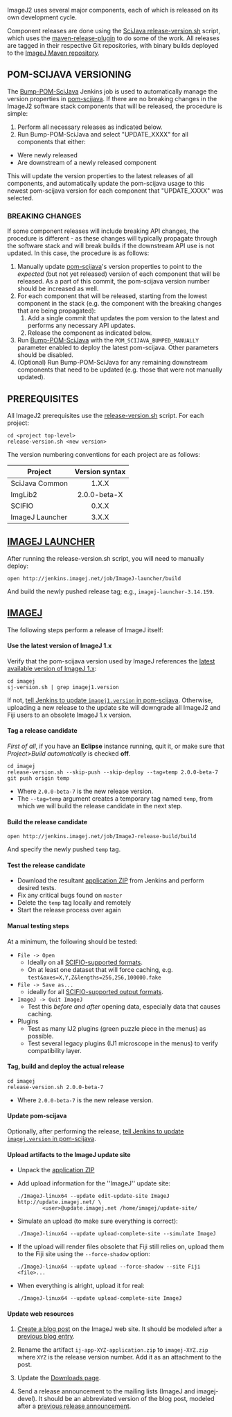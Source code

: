ImageJ2 uses several major components, each of which is released on its own
development cycle.

Component releases are done using the [SciJava
release-version.sh](https://github.com/scijava/scijava-scripts/blob/master/release-version.sh)
script, which uses the
[maven-release-plugin](http://maven.apache.org/maven-release/maven-release-plugin/)
to do some of the work. All releases are tagged in their respective Git
repositories, with binary builds deployed to the [ImageJ Maven
repository](http://maven.imagej.net/).

## POM-SCIJAVA VERSIONING

The
[Bump-POM-SciJava](http://jenkins.imagej.net/view/SciJava/job/Bump-POM-SciJava/)
Jenkins job is used to automatically manage the version properties in
[pom-scijava](https://github.com/scijava/pom-scijava). If there are no breaking
changes in the ImageJ2 software stack components that will be released, the
procedure is simple:

1. Perform all necessary releases as indicated below.
2. Run Bump-POM-SciJava and select "UPDATE_XXXX" for all components that either:
  * Were newly released
  * Are downstream of a newly released component

This will update the version properties to the latest releases of all
components, and automatically update the pom-scijava usage to this newest
pom-scijava version for each component that "UPDATE_XXXX" was selected.

### BREAKING CHANGES

If some component releases will include breaking API changes, the procedure is
different - as these changes will typically propagate through the software
stack and will break builds if the downstream API use is not updated. In this
case, the procedure is as follows:

1.  Manually update [pom-scijava](https://github.com/scijava/pom-scijava)'s
    version properties to point to the *expected* (but not yet released) version of
    each component that will be released. As a part of this commit, the pom-scijava
    version number should be increased as well.
2.  For each component that will be released, starting from the lowest
    component in the stack (e.g. the component with the breaking changes that
    are being propagated):
    1.  Add a single commit that updates the pom version to the latest and
        performs any necessary API updates.
    2.  Release the component as indicated below.
3.  Run
    [Bump-POM-SciJava](http://jenkins.imagej.net/view/SciJava/job/Bump-POM-SciJava/)
    with the `POM_SCIJAVA_BUMPED_MANUALLY` parameter enabled to deploy the
    latest pom-scijava. Other parameters should be disabled.
4.  (Optional) Run Bump-POM-SciJava for any remaining downstream components
    that need to be updated (e.g. those that were not manually updated).

## PREREQUISITES

All ImageJ2 prerequisites use the
[release-version.sh](https://github.com/scijava/scijava-scripts/blob/master/release-version.sh)
script. For each project:

    cd <project top-level>
    release-version.sh <new version>

The version numbering conventions for each project are as follows:

| Project        | Version syntax |
| -------------- |:--------------:|
| SciJava Common | 1.X.X          |
| ImgLib2        | 2.0.0-beta-X   |
| SCIFIO         | 0.X.X          |
| ImageJ Launcher| 3.X.X          |

## [IMAGEJ LAUNCHER](https://github.com/imagej/imagej-launcher)

After running the release-version.sh script, you will need to manually deploy:

    open http://jenkins.imagej.net/job/ImageJ-launcher/build

And build the newly pushed release tag; e.g., `imagej-launcher-3.14.159`.

## [IMAGEJ](https://github.com/imagej/imagej)

The following steps perform a release of ImageJ itself:

#### Use the latest version of ImageJ 1.x

Verify that the pom-scijava version used by ImageJ references the
[latest available version of ImageJ
1.x](http://maven.imagej.net/content/repositories/releases/net/imagej/ij/):

    cd imagej
    sj-version.sh | grep imagej1.version

If not, [tell Jenkins to update `imagej1.version` in
pom-scijava](http://jenkins.imagej.net/view/SciJava/job/Bump-POM-SciJava/build).
Otherwise, uploading a new release to the update site will downgrade
all ImageJ2 and Fiji users to an obsolete ImageJ 1.x version.

#### Tag a release candidate

*First of all*, if you have an **Eclipse** instance running, quit it, or make sure
that *Project>Build automatically* is checked **off**.

    cd imagej
    release-version.sh --skip-push --skip-deploy --tag=temp 2.0.0-beta-7
    git push origin temp

- Where `2.0.0-beta-7` is the new release version.
- The `--tag=temp` argument creates a temporary tag named `temp`,
  from which we will build the release candidate in the next step.

#### Build the release candidate

    open http://jenkins.imagej.net/job/ImageJ-release-build/build

And specify the newly pushed `temp` tag.

#### Test the release candidate

- Download the resultant [application
  ZIP](http://jenkins.imagej.net/job/ImageJ-release-build/lastSuccessfulBuild/artifact/app/target/)
  from Jenkins and perform desired tests.
- Fix any critical bugs found on `master`
- Delete the `temp` tag locally and remotely
- Start the release process over again

#### Manual testing steps

At a minimum, the following should be tested:

* `File -> Open`
  * Ideally on all [SCIFIO-supported
    formats](https://github.com/scifio/scifio/tree/master/scifio/src/main/java/io/scif/formats).
  * On at least one dataset that will force caching, e.g.
    `test&axes=X,Y,Z&lengths=256,256,100000.fake`
* `File -> Save as...`
  * ideally for all [SCIFIO-supported output
    formats](https://github.com/scifio/scifio/blob/master/scifio/src/main/java/io/scif/Writer.java).
* `ImageJ -> Quit ImageJ`
  * Test this *before and after* opening data, especially data that causes
    caching.
* Plugins
  * Test as many IJ2 plugins (green puzzle piece in the menus) as possible.
  * Test several legacy plugins (IJ1 microscope in the menus) to verify
    compatibility layer.

#### Tag, build and deploy the actual release

    cd imagej
    release-version.sh 2.0.0-beta-7

- Where `2.0.0-beta-7` is the new release version.

#### Update pom-scijava

Optionally, after performing the release, [tell Jenkins to update
`imagej.version` in
pom-scijava](http://jenkins.imagej.net/view/SciJava/job/Bump-POM-SciJava/build).

#### Upload artifacts to the ImageJ update site

- Unpack the [application
  ZIP](http://maven.imagej.net/content/repositories/releases/net/imagej/ij-app/)
- Add upload information for the ''ImageJ'' update site:

  ```
  ./ImageJ-linux64 --update edit-update-site ImageJ http://update.imagej.net/ \
          <user>@update.imagej.net /home/imagej/update-site/
  ```
- Simulate an upload (to make sure everything is correct):

  ```
  ./ImageJ-linux64 --update upload-complete-site --simulate ImageJ
  ```
- If the upload will render files obsolete that Fiji still relies on, upload them
  to the Fiji site using the ```--force-shadow``` option:

  ```
  ./ImageJ-linux64 --update upload --force-shadow --site Fiji <file>...
  ```
- When everything is alright, upload it for real:

  ```
  ./ImageJ-linux64 --update upload-complete-site ImageJ
  ```

#### Update web resources

1. [Create a blog post](http://developer.imagej.net/node/add/blog) on the
   ImageJ web site. It should be modeled after a [previous blog
   entry](http://developer.imagej.net/2013/06/12/imagej-v200-beta-7).

2. Rename the artifact `ij-app-XYZ-application.zip` to `imagej-XYZ.zip` where
   `XYZ` is the release version number. Add it as an attachment to the post.

3. Update the [Downloads page](http://developer.imagej.net/downloads).

4. Send a release announcement to the mailing lists (ImageJ and imagej-devel).
   It should be an abbreviated version of the blog post, modeled after a
   [previous release
   announcement](http://imagej.net/pipermail/imagej-devel/2012-May/000975.html).
